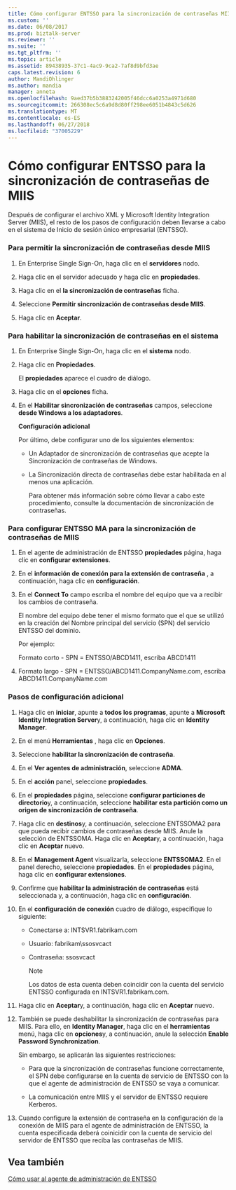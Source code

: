 ```yaml
---
title: Cómo configurar ENTSSO para la sincronización de contraseñas MIIS | Microsoft Docs
ms.custom: ''
ms.date: 06/08/2017
ms.prod: biztalk-server
ms.reviewer: ''
ms.suite: ''
ms.tgt_pltfrm: ''
ms.topic: article
ms.assetid: 89438935-37c1-4ac9-9ca2-7af8d9bfd3ae
caps.latest.revision: 6
author: MandiOhlinger
ms.author: mandia
manager: anneta
ms.openlocfilehash: 9aed37b5b3883242005f46dcc6a0253a4971d680
ms.sourcegitcommit: 266308ec5c6a9d8d80ff298ee6051b4843c5d626
ms.translationtype: MT
ms.contentlocale: es-ES
ms.lasthandoff: 06/27/2018
ms.locfileid: "37005229"
---
```

# <a name="how-to-configure-entsso-for-miis-password-sync"></a>Cómo configurar ENTSSO para la sincronización de contraseñas de MIIS
Después de configurar el archivo XML y Microsoft Identity Integration Server (MIIS), el resto de los pasos de configuración deben llevarse a cabo en el sistema de Inicio de sesión único empresarial (ENTSSO).  
  
### <a name="to-allow-password-sync-from-miis"></a>Para permitir la sincronización de contraseñas desde MIIS  
  
1.  En Enterprise Single Sign-On, haga clic en el **servidores** nodo.  
  
2.  Haga clic en el servidor adecuado y haga clic en **propiedades**.  
  
3.  Haga clic en el **la sincronización de contraseñas** ficha.  
  
4.  Seleccione **Permitir sincronización de contraseñas desde MIIS**.  
  
5.  Haga clic en **Aceptar**.  
  
### <a name="to-enable-password-sync-on-the-system-level"></a>Para habilitar la sincronización de contraseñas en el sistema  
  
1. En Enterprise Single Sign-On, haga clic en el **sistema** nodo.  
  
2. Haga clic en **Propiedades**.  
  
    El **propiedades** aparece el cuadro de diálogo.  
  
3. Haga clic en el **opciones** ficha.  
  
4. En el **Habilitar sincronización de contraseñas** campos, seleccione **desde Windows a los adaptadores**.  
  
    **Configuración adicional**  
  
    Por último, debe configurar uno de los siguientes elementos:  
  
   - Un Adaptador de sincronización de contraseñas que acepte la Sincronización de contraseñas de Windows.  
  
   - La Sincronización directa de contraseñas debe estar habilitada en al menos una aplicación.  
  
     Para obtener más información sobre cómo llevar a cabo este procedimiento, consulte la documentación de sincronización de contraseñas.  
  
### <a name="to-configure-the-entsso-ma-for-miis-password-sync"></a>Para configurar ENTSSO MA para la sincronización de contraseñas de MIIS  
  
1.  En el agente de administración de ENTSSO **propiedades** página, haga clic en **configurar extensiones**.  
  
2.  En el **información de conexión para la extensión de contraseña** , a continuación, haga clic en **configuración**.  
  
3.  En el **Connect To** campo escriba el nombre del equipo que va a recibir los cambios de contraseña.  
  
     El nombre del equipo debe tener el mismo formato que el que se utilizó en la creación del Nombre principal del servicio (SPN) del servicio ENTSSO del dominio.  
  
     Por ejemplo:  
  
     Formato corto - SPN = ENTSSO/ABCD1411, escriba ABCD1411  
  
4.  Formato largo - SPN = ENTSSO/ABCD1411.CompanyName.com, escriba ABCD1411.CompanyName.com  
  
### <a name="additional-configuration-steps"></a>Pasos de configuración adicional  
  
1.  Haga clic en **iniciar**, apunte a **todos los programas**, apunte a **Microsoft Identity Integration Server**y, a continuación, haga clic en **Identity Manager**.  
  
2.  En el menú **Herramientas** , haga clic en **Opciones**.  
  
3.  Seleccione **habilitar la sincronización de contraseña**.  
  
4.  En el **Ver agentes de administración**, seleccione **ADMA**.  
  
5.  En el **acción** panel, seleccione **propiedades**.  
  
6.  En el **propiedades** página, seleccione **configurar particiones de directorio**y, a continuación, seleccione **habilitar esta partición como un origen de sincronización de contraseña**.  
  
7.  Haga clic en **destinos**y, a continuación, seleccione ENTSSOMA2 para que pueda recibir cambios de contraseñas desde MIIS. Anule la selección de ENTSSOMA. Haga clic en **Aceptar**y, a continuación, haga clic en **Aceptar** nuevo.  
  
8.  En el **Management Agent** visualizarla, seleccione **ENTSSOMA2**. En el panel derecho, seleccione **propiedades**. En el **propiedades** página, haga clic en **configurar extensiones**.  
  
9. Confirme que **habilitar la administración de contraseñas** está seleccionada y, a continuación, haga clic en **configuración**.  
  
10. En el **configuración de conexión** cuadro de diálogo, especifique lo siguiente:  
  
    -   Conectarse a: INTSVR1.fabrikam.com  
  
    -   Usuario: fabrikam\ssosvcact  
  
    -   Contraseña: ssosvcact  
  
        > [!NOTE]
        >  Los datos de esta cuenta deben coincidir con la cuenta del servicio ENTSSO configurada en INTSVR1.fabrikam.com.  
  
11. Haga clic en **Aceptar**y, a continuación, haga clic en **Aceptar** nuevo.  
  
12. También se puede deshabilitar la sincronización de contraseñas para MIIS. Para ello, en **Identity Manager**, haga clic en el **herramientas** menú, haga clic en **opciones**y, a continuación, anule la selección **Enable Password Synchronization**.  
  
     Sin embargo, se aplicarán las siguientes restricciones:  
  
    -   Para que la sincronización de contraseñas funcione correctamente, el SPN debe configurarse en la cuenta de servicio de ENTSSO con la que el agente de administración de ENTSSO se vaya a comunicar.  
  
    -   La comunicación entre MIIS y el servidor de ENTSSO requiere Kerberos.  
  
13. Cuando configure la extensión de contraseña en la configuración de la conexión de MIIS para el agente de administración de ENTSSO, la cuenta especificada deberá coinicidir con la cuenta de servicio del servidor de ENTSSO que reciba las contraseñas de MIIS.  
  
## <a name="see-also"></a>Vea también  
 [Cómo usar al agente de administración de ENTSSO](../core/how-to-use-the-entsso-management-agent.md)